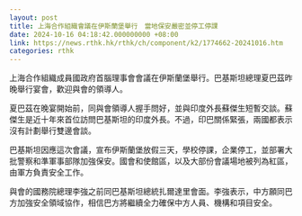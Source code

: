 ```yaml
---
layout: post
title: 上海合作組織會議在伊斯蘭堡舉行　當地保安嚴密並停工停課
date: 2024-10-16 04:18:42.000000000 +08:00
link: https://news.rthk.hk/rthk/ch/component/k2/1774662-20241016.htm
categories: rthk
---
```


上海合作組織成員國政府首腦理事會會議在伊斯蘭堡舉行。巴基斯坦總理夏巴茲昨晚舉行宴會，歡迎與會的領導人。

夏巴茲在晚宴開始前，同與會領導人握手問好，並與印度外長蘇傑生短暫交談。蘇傑生是近十年來首位訪問巴基斯坦的印度外長。不過，印巴關係緊張，兩國都表示沒有計劃舉行雙邊會談。

巴基斯坦因應這次會議，宣布伊斯蘭堡放假三天，學校停課，企業停工，並部署大批警察和準軍事部隊加強保安。國會和使館區，以及大部份會議場地被列為紅區，由軍方負責安全工作。

與會的國務院總理李強之前同巴基斯坦總統扎爾達里會面。李強表示，中方願同巴方加強安全領域協作，相信巴方將繼續全力確保中方人員、機構和項目安全。
